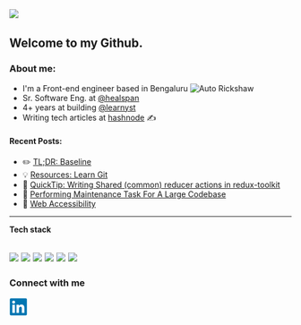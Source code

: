 <div><img src="https://media.giphy.com/media/xT3i1acWS2AQRKHgZi/giphy.gif?cid=ecf05e476alxeowvj8b4uqq9736lj0rojddc2jnkbawboo75&ep=v1_gifs_search&rid=giphy.gif&ct=g" width="200" /></div>

<h2>Welcome to my Github.</h2>

### About me:

* I'm a Front-end engineer based in Bengaluru <img src="https://raw.githubusercontent.com/Tarikul-Islam-Anik/Animated-Fluent-Emojis/master/Emojis/Travel%20and%20places/Auto%20Rickshaw.png" alt="Auto Rickshaw" width="25" />
* Sr. Software Eng. at [@healspan](https://github.com/healspan)
* 4+ years at building [@learnyst](https://github.com/learnyst)
* Writing tech articles at [hashnode](https://gzamann.hashnode.dev/) ✍

#### Recent Posts:
<!-- BLOGPOSTS:START -->
 - ✏️ [TL;DR: Baseline](https://gzamann.hashnode.dev/tldr-baseline)
 - 💡 [Resources: Learn Git](https://gzamann.hashnode.dev/resources-learn-git)
 - 🍻 [QuickTip: Writing Shared &lpar;common&rpar; reducer actions in redux-toolkit](https://gzamann.hashnode.dev/quicktip-writing-shared-common-reducer-actions-in-redux-toolkit)
 - 🍍 [Performing Maintenance Task For A Large Codebase](https://gzamann.hashnode.dev/performing-maintenance-task-for-a-large-codebase)
 - 🍍 [Web Accessibility](https://gzamann.hashnode.dev/web-accessibility)<!-- BLOGPOSTS:END -->
-----------
**Tech stack**

<img src="https://img.shields.io/badge/javascript-%23323330.svg?style=for-the-badge&logo=javascript&logoColor=%23F7DF1E" height="20" /> <img src="https://img.shields.io/badge/TypeScript-007ACC?style=for-the-badge&logo=typescript&logoColor=white" height="20" /> <img src="https://img.shields.io/badge/React-20232A?style=for-the-badge&logo=react&logoColor=61DAFB" height="20" /> <img src="https://img.shields.io/badge/Redux-593D88?style=for-the-badge&logo=redux&logoColor=white" height="20" /> <img src="https://img.shields.io/badge/css3-%231572B6.svg?style=for-the-badge&logo=css3&logoColor=white" height="20" /> <img src="https://img.shields.io/badge/-GraphQL-E10098?style=for-the-badge&logo=graphql&logoColor=white" height="20" />
----------
### Connect with me
<a href="https://www.linkedin.com/in/gzamann">
  <img height="32" width="32" src="https://github.com/devicons/devicon/blob/master/icons/linkedin/linkedin-original.svg" />
</a>
